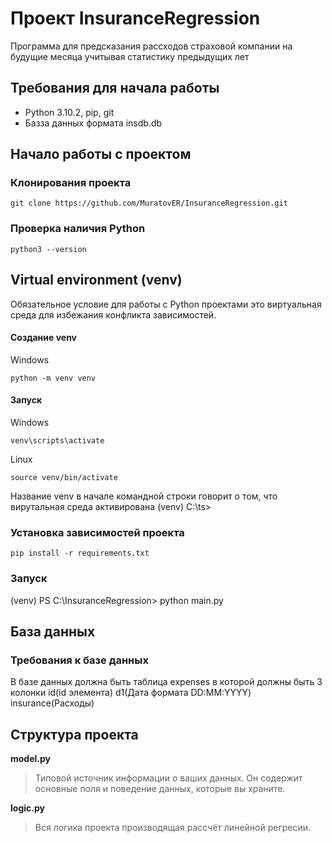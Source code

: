 # Проект InsuranceRegression
Программа для предсказания рассходов страховой компании на будущие месяца учитывая статистику предыдущих лет


## Требования для начала работы

- Python 3.10.2, pip, git
- Базза данных формата insdb.db


## Начало работы с проектом

### Клонирования проекта
```
git clone https://github.com/MuratovER/InsuranceRegression.git
```

### Проверка наличия Python
```
python3 --version
```

## Virtual environment (venv)
Обязательное условие для работы с Python проектами это виртуальная среда для избежания конфликта зависимостей.

#### Cоздание venv
Windows
```
python -m venv venv
```

#### Запуск
Windows
```
venv\scripts\activate
```

Linux
```
source venv/bin/activate
```

Название venv в начале командной строки говорит о том, что вирутальная среда активирована
(venv) C:\ts>


### Установка зависимостей проекта
```
pip install -r requirements.txt
```

### Запуск 

(venv) PS C:\InsuranceRegression> python main.py

## База данных

### Требования к базе данных
В базе данных должна быть таблица expenses в которой должны быть 3 колонки id(id элемента) d1(Дата формата DD:MM:YYYY) insurance(Расходы)



## Структура проекта


**model.py**

> Типовой источник информации о ваших данных. Он содержит основные поля и поведение данных, которые вы храните.

**logic.py**

> Вся логика проекта производящая рассчёт линейной регресии.


